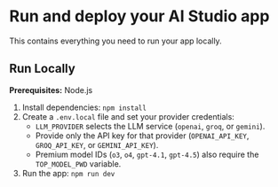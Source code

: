 # Run and deploy your AI Studio app

This contains everything you need to run your app locally.

## Run Locally

**Prerequisites:**  Node.js

1. Install dependencies:
   `npm install`
2. Create a `.env.local` file and set your provider credentials:
   - `LLM_PROVIDER` selects the LLM service (`openai`, `groq`, or `gemini`).
   - Provide only the API key for that provider (`OPENAI_API_KEY`, `GROQ_API_KEY`, or `GEMINI_API_KEY`).
   - Premium model IDs (`o3`, `o4`, `gpt-4.1`, `gpt-4.5`) also require the `TOP_MODEL_PWD` variable.
3. Run the app:
   `npm run dev`
